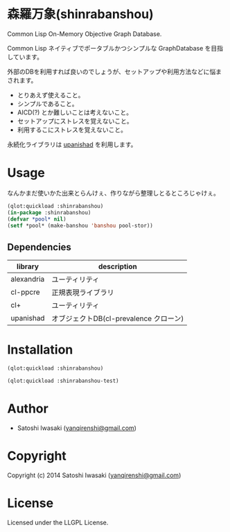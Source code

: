 # 森羅万象(shinrabanshou)

Common Lisp On-Memory Objective Graph Database.

Common Lisp ネイティブでポータブルかつシンプルな GraphDatabase を目指しています。

外部のDBを利用すれば良いのでしょうが、セットアップや利用方法などに悩まされます。
- とりあえず使えること。
- シンプルであること。
- AICD(?) とか難しいことは考えないこと。
- セットアップにストレスを覚えないこと。
- 利用するこにストレスを覚えないこと。

永続化ライブラリは [upanishad](https://github.com/yanqirenshi/upanishad) を利用します。


# Usage
なんかまだ使いかた出来とらんけぇ、作りながら整理しとるところじゃけぇ。

``` lisp
(qlot:quickload :shinrabanshou)
(in-package :shinrabanshou)
(defvar *pool* nil)
(setf *pool* (make-banshou 'banshou pool-stor))
```

## Dependencies
| library    | description                            |
|------------|----------------------------------------|
| alexandria | ユーティリティ                         |
| cl-ppcre   | 正規表現ライブラリ                     |
| cl+        | ユーティリティ                         |
| upanishad  | オブジェクトDB(cl-prevalence クローン) |

# Installation
``` lisp
(qlot:quickload :shinrabanshou)
```

``` lisp
(qlot:quickload :shinrabanshou-test)
```

# Author

+ Satoshi Iwasaki (yanqirenshi@gmail.com)

# Copyright

Copyright (c) 2014 Satoshi Iwasaki (yanqirenshi@gmail.com)

# License

Licensed under the LLGPL License.
